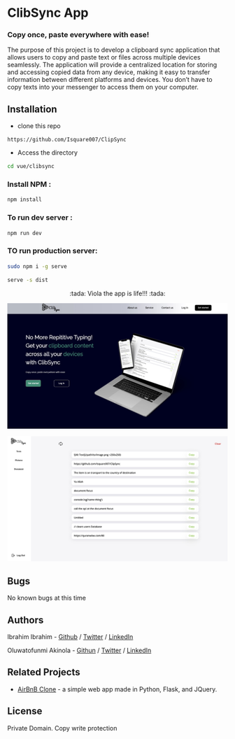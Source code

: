 # ClibSync App
### Copy once, paste everywhere with ease!

 The purpose of this project is to develop a clipboard sync application that allows users to copy and paste text or files across multiple devices seamlessly. The application will provide a centralized location for storing and accessing copied data from any device, making it easy to transfer information between different platforms and devices. You don’t have to copy texts into your messenger to access them on your computer.

 ## Installation
 * clone this repo
 ```
 https://github.com/Isquare007/ClipSync
 ```
 * Access the directory
 ```sh
 cd vue/clibsync
 ```
 ### Install NPM :
 ```sh
 npm install
 ```
 ### To run dev server :
```sh
npm run dev
```
### TO run production server:
```sh
sudo npm i -g serve
``` 
```sh
serve -s dist
```

<center>:tada: Viola the app is life!!! :tada:</center>

![Landing Page](./landing_page/images/landingpage.jpg)


![User dashboard](./landing_page/images/usersdash.jpg)

## Bugs
No known bugs at this time

## Authors
Ibrahim Ibrahim - [Github](https://github.com/Isquare007) / [Twitter](https://twitter.com/ibrahhiiiiim) / [LinkedIn](https://www.linkedin.com/in/ibrahim-ibrahim-010b2a23a/)

Oluwatofunmi Akinola - [Githun](https://github.com/carvanino) / [Twitter](https://twitter.com/belac_0023) / [LinkedIn](https://www.linkedin.com/in/oluwatofunmi-ac/)

## Related Projects
* [AirBnB Clone](https://github.com/carvanino/AirBnB_clone_v3) - a simple web app made in Python, Flask, and JQuery.

## License
Private Domain. Copy write protection